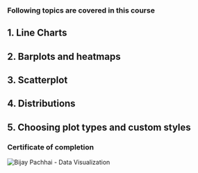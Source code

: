 ### Following topics are covered in this course

## 1. Line Charts
## 2. Barplots and heatmaps
## 3. Scatterplot
## 4. Distributions
## 5. Choosing plot types and custom styles

### Certificate of completion

![Bijay Pachhai - Data Visualization](https://user-images.githubusercontent.com/86017045/162180860-10c8dbc4-c901-43d1-a56d-6d2cbd722192.png)
